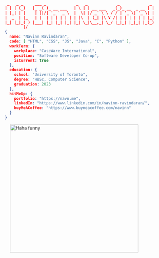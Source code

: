 ```JSON
 _   _ _     ___ _             _   _             _             _ 
| | | (_)   |_ _( )_ __ ___   | \ | | __ ___   _(_)_ __  _ __ | |
| |_| | |    | ||/| '_ ` _ \  |  \| |/ _` \ \ / / | '_ \| '_ \| |
|  _  | |_   | |  | | | | | | | |\  | (_| |\ V /| | | | | | | |_|
|_| |_|_( ) |___| |_| |_| |_| |_| \_|\__,_| \_/ |_|_| |_|_| |_(_)
        |/                                                        
{
  name: "Navinn Ravindaran",
  code: [ "HTML", "CSS", "JS", "Java", "C", "Python" ],
  workTerm: {
    workplace: "CaseWare International",
    position: "Software Developer Co-op",
    isCurrent: true
  },
  education: {
    school: "University of Toronto",
    degree: "HBSc, Computer Science",
    graduation: 2023
  },
  hitMeUp: {
    portfolio: "https://navn.me",
    linkedIn: "https://www.linkedin.com/in/navinn-ravindaran/",
    buyMeACoffee: "https://www.buymeacoffee.com/navinn"
  }
}
```
<img style="width: 400px; margin-left: 1rem;" src="https://external-content.duckduckgo.com/iu/?u=http%3A%2F%2F38.media.tumblr.com%2Ffa7139d84f37f25a3179f1614415fd5c%2Ftumblr_ngcxbk7Y1U1s8i9ydo1_400.gif&f=1&nofb=1" alt="Haha funny"/>
